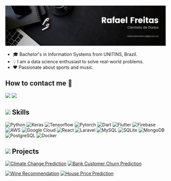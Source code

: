 
![Banner](./assets/github_banner.png)

- 🎓 Bachelor's in Information Systems from UNITINS, Brazil.
- 💡 I am a data science enthusiast to solve real-world problems.
- ❤️ Passionate about sports and music.

## How to contact me 📝

<a href="https://www.linkedin.com/in/rafael-freitas-484639196" target="_blank"><img src="https://img.shields.io/badge/-LinkedIn-%230077B5?style=for-the-badge&logo=linkedin&logoColor=white" target="_blank"></a> 
<a href = "mailto:rafael.afmendonca1994@gmail.com"><img src="https://img.shields.io/badge/-Gmail-%23333?style=for-the-badge&logo=gmail&logoColor=white" target="_blank"></a>

## <img src="https://media2.giphy.com/media/QssGEmpkyEOhBCb7e1/giphy.gif?cid=ecf05e47a0n3gi1bfqntqmob8g9aid1oyj2wr3ds3mg700bl&rid=giphy.gif" width ="25"><b> Skills</b>

![Python](https://img.shields.io/badge/Python-3776AB?style=for-the-badge&logo=python&logoColor=white) ![Keras](https://img.shields.io/badge/Keras-D00000?style=for-the-badge&logo=Keras&logoColor=white) ![Tensorflow](https://img.shields.io/badge/TensorFlow-FF6F00?style=for-the-badge&logo=TensorFlow&logoColor=white) ![Pytorch](https://img.shields.io/badge/PyTorch-EE4C2C?style=for-the-badge&logo=pytorch&logoColor=white) ![Dart](https://img.shields.io/badge/Dart-0175C2?style=for-the-badge&logo=dart&logoColor=white) ![Flutter](https://img.shields.io/badge/Flutter-02569B?style=for-the-badge&logo=flutter&logoColor=white) ![Firebase](https://img.shields.io/badge/Firebase-039BE5?style=for-the-badge&logo=Firebase&logoColor=white) ![AWS](https://img.shields.io/badge/Amazon_AWS-FF9900?style=for-the-badge&logo=amazonaws&logoColor=white) ![Google Cloud](https://img.shields.io/badge/Google_Cloud-4285F4?style=for-the-badge&logo=google-cloud&logoColor=white) ![React](https://img.shields.io/badge/React-20232A?style=for-the-badge&logo=react&logoColor=61DAFB) ![Laravel](https://img.shields.io/badge/laravel%20-%F05340.svg?&style=for-the-badge&color=F05340&logo=laravel&logoColor=white) ![MySQL](https://img.shields.io/badge/MySQL-00000F?style=for-the-badge&logo=mysql&logoColor=white) ![SQLite](https://img.shields.io/badge/sqlite-%2307405e.svg?style=for-the-badge&logo=sqlite&logoColor=white) ![MongoDB](https://img.shields.io/badge/MongoDB-4EA94B?style=for-the-badge&logo=mongodb&logoColor=white) ![PostgreSQL](https://img.shields.io/badge/PostgreSQL-316192?style=for-the-badge&logo=postgresql&logoColor=white) ![Docker](https://img.shields.io/badge/Docker-2CA5E0?style=for-the-badge&logo=docker&logoColor=white)

## <img src="https://media.giphy.com/media/iY8CRBdQXODJSCERIr/giphy.gif" width="35"><b> Projects </b>

[![Climate Change Prediction](https://github-readme-stats.vercel.app/api/pin/?username=Anotherafael&repo=CustomerSegmentation&theme=github_dark)](https://github.com/Anotherafael/CustomerSegmentation?tab=readme-ov-file#readme) [![Bank Customer Churn Prediction](https://github-readme-stats.vercel.app/api/pin/?username=Anotherafael&repo=BankCustomerChurnPrediction-&theme=github_dark)](https://github.com/Anotherafael/BankCustomerChurnPrediction-?tab=readme-ov-file#readme)

[![Wine Recommendation](https://github-readme-stats.vercel.app/api/pin/?username=Anotherafael&repo=WineRecommendation&theme=github_dark)](https://github.com/Anotherafael/WineRecommendation?tab=readme-ov-file#readme) [![House Price Prediction](https://github-readme-stats.vercel.app/api/pin/?username=Anotherafael&repo=HousePricePrediction&theme=github_dark)](https://github.com/Anotherafael/HousePricePrediction?tab=readme-ov-file#readme)
